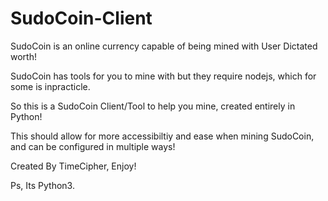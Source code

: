 # SudoCoin-Client
SudoCoin is an online currency capable of being mined with User Dictated worth!

SudoCoin has tools for you to mine with but they require nodejs, which for some is inpracticle.

So this is a SudoCoin Client/Tool to help you mine, created entirely in Python!

This should allow for more accessibiltiy and ease when mining SudoCoin, and can be configured in multiple ways!

Created By TimeCipher, Enjoy!

Ps, Its Python3.
